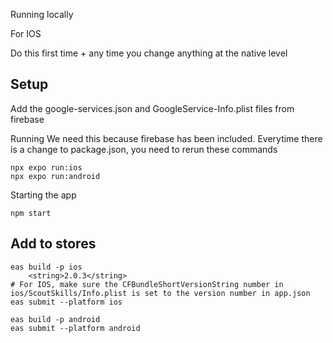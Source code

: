 Running locally

For IOS

Do this first time + any time you change anything at the native level

## Setup

Add the google-services.json and GoogleService-Info.plist files from firebase

Running
We need this because firebase has been included. Everytime there is a change to package.json, you need to rerun these commands

```
npx expo run:ios
npx expo run:android
```

Starting the app

```
npm start
```

## Add to stores

```
eas build -p ios
    <string>2.0.3</string>
# For IOS, make sure the CFBundleShortVersionString number in ios/ScoutSkills/Info.plist is set to the version number in app.json
eas submit --platform ios

eas build -p android
eas submit --platform android
```
